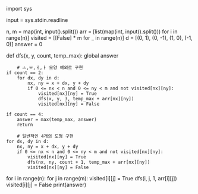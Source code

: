 import sys

input = sys.stdin.readline

n, m = map(int, input().split())
arr = [list(map(int, input().split())) for i in range(n)]
visited = [[False] * m for _ in range(n)]
d = [(0, 1), (0, -1), (1, 0), (-1, 0)]
answer = 0


def dfs(x, y, count, temp_max):
    global answer
		
		# ㅗ,ㅜ,ㅓ,ㅏ 모양 예외로 구현
    if count == 2:
        for dx, dy in d:
            nx, ny = x + dx, y + dy
            if 0 <= nx < n and 0 <= ny < m and not visited[nx][ny]:
                visited[nx][ny] = True
                dfs(x, y, 3, temp_max + arr[nx][ny])
                visited[nx][ny] = False

    if count == 4:
        answer = max(temp_max, answer)
        return

		# 일반적인 4개의 도형 구현
    for dx, dy in d:
        nx, ny = x + dx, y + dy
        if 0 <= nx < n and 0 <= ny < m and not visited[nx][ny]:
            visited[nx][ny] = True
            dfs(nx, ny, count + 1, temp_max + arr[nx][ny])
            visited[nx][ny] = False


for i in range(n):
    for j in range(m):
        visited[i][j] = True
        dfs(i, j, 1, arr[i][j])
        visited[i][j] = False
print(answer)
